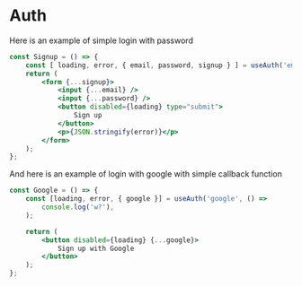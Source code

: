 # Auth



Here is an example of simple login with password

```jsx
const Signup = () => {
	const [ loading, error, { email, password, signup } ] = useAuth('emailPassword');
	return (
		<form {...signup}>
			<input {...email} />
			<input {...password} />
			<button disabled={loading} type="submit">
				Sign up
			</button>
			<p>{JSON.stringify(error)}</p>
		</form>
	);
};
```
And here is an example of login with google with simple callback function

```jsx
const Google = () => {
	const [loading, error, { google }] = useAuth('google', () =>
		console.log('w?'),
	);

	return (
		<button disabled={loading} {...google}>
			Sign up with Google
		</button>
	);
};
```
